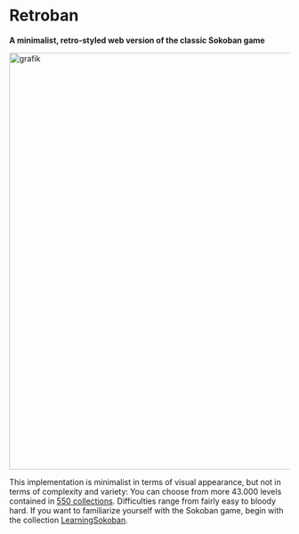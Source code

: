 # Retroban

**A minimalist, retro-styled web version of the classic Sokoban game**

<img width="748" alt="grafik" src="https://github.com/user-attachments/assets/d3d8d8b9-68b9-48c7-9c3b-a21ad5a19997" />


This implementation is minimalist in terms of visual appearance, but not in terms of complexity and variety: You can choose from more 43.000 levels contained in [550 collections](puzzles/list.txt). Difficulties range from fairly easy to bloody hard. If you want to familiarize yourself with the Sokoban game, begin with the collection [LearningSokoban](https://607011.github.io/Retroban/#collection=LearningSokoban;level=1).

